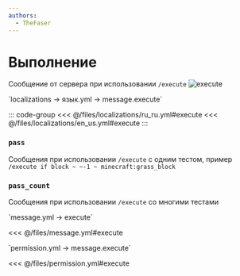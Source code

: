 ```yaml
---
authors:
  - TheFaser
---
```


# Выполнение

<!--@include: @/parts/vanillaWarn.md#command-->

Сообщение от сервера при использовании `/execute`
![execute](/execute.png)

[//]: # (localization)
<!--@include: @/parts/words.md#localization--> 
<!--@include: @/parts/words.md#path--> `localizations → язык.yml → message.execute`

<!--@include: @/parts/words.md#default--> 

::: code-group
<<< @/files/localizations/ru_ru.yml#execute
<<< @/files/localizations/en_us.yml#execute
:::

### `pass`

Сообщения при использовании `/execute` с одним тестом, пример `/execute if block ~ ~-1 ~ minecraft:grass_block`

### `pass_count`

Сообщения при использовании `/execute` со многими тестами

[//]: # (message.yml)
<!--@include: @/parts/words.md#setting-->
<!--@include: @/parts/words.md#path--> `message.yml → execute`

<!--@include: @/parts/words.md#default-->
<<< @/files/message.yml#execute

<!--@include: @/parts/enable.md-->

<!--@include: @/parts/range.md-->
<!--@include: @/parts/destination.md-->
<!--@include: @/parts/sound.md-->

[//]: # (permission.yml)
<!--@include: @/parts/words.md#permission-->
<!--@include: @/parts/words.md#path--> `permission.yml → message.execute`

<!--@include: @/parts/words.md#default-->
<<< @/files/permission.yml#execute

<!--@include: @/parts/permission/permissionTier3.md-->
<!--@include: @/parts/permission/sound.md-->